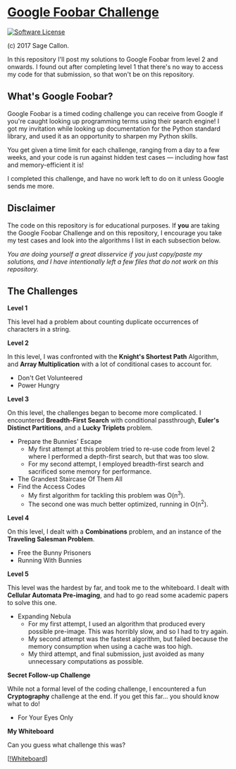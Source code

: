 # [Google Foobar Challenge](https://github.com/FoxHub/GoogleFoobar)

[![Software License](https://img.shields.io/badge/license-MIT-brightgreen.svg)](http://opensource.org/licenses/MIT)

(c) 2017 Sage Callon.

In this repository I'll post my solutions to Google Foobar from level 2
and onwards. I found out after completing level 1 that there's no way
to access my code for that submission, so that won't be on this repository.

## What's Google Foobar?

Google Foobar is a timed coding challenge you can receive from Google
if you're caught looking up programming terms using their search engine! I
got my invitation while looking up documentation for the Python standard
library, and used it as an opportunity to sharpen my Python skills.

You get given a time limit for each challenge, ranging from a day to
a few weeks, and your code is run against hidden test cases — including
how fast and memory-efficient it is!

I completed this challenge, and have no work left to do on it unless
Google sends me more.

## Disclaimer

The code on this repository is for educational purposes. If __you__ are
taking the Google Foobar Challenge and on this repository, I encourage
you take my test cases and look into the algorithms I list in each
subsection below.

_You are doing yourself a great disservice if you just copy/paste my
solutions, and I have intentionally left a few files that do not work
on this repository._

## The Challenges



__Level 1__

This level had a problem about counting duplicate occurrences of
characters in a string.

__Level 2__

In this level, I was confronted with the __Knight's Shortest Path__
Algorithm, and __Array Multiplication__ with a lot of conditional cases to
account for.

* Don't Get Volunteered
* Power Hungry

__Level 3__

On this level, the challenges began to become more complicated. I encountered
__Breadth-First Search__ with conditional passthrough, __Euler's Distinct
Partitions__, and a __Lucky Triplets__ problem.

* Prepare the Bunnies' Escape
    * My first attempt at this problem tried to re-use code from level 2
      where I performed a depth-first search, but that was too slow.
    * For my second attempt, I employed breadth-first search and sacrificed
      some memory for performance.
* The Grandest Staircase Of Them All
* Find the Access Codes
    * My first algorithm for tackling this problem was O(n<sup>3</sup>).
    * The second one was much better optimized, running in O(n<sup>2</sup>).

__Level 4__

On this level, I dealt with a __Combinations__ problem, and an instance of
the __Traveling Salesman Problem__.

* Free the Bunny Prisoners
* Running With Bunnies

__Level 5__

This level was the hardest by far, and took me to the whiteboard. I dealt
with __Cellular Automata Pre-imaging__, and had to go read some academic
papers to solve this one.

* Expanding Nebula
    * For my first attempt, I used an algorithm that produced every possible
      pre-image. This was horribly slow, and so I had to try again.
    * My second attempt was the fastest algorithm, but failed because
      the memory consumption when using a cache was too high.
    * My third attempt, and final submission, just avoided as many
      unnecessary computations as possible.

__Secret Follow-up Challenge__

While not a formal level of the coding challenge, I encountered a fun
__Cryptography__ challenge at the end. If you get this far... you should know
what to do!

* For Your Eyes Only

__My Whiteboard__

Can you guess what challenge this was?

[[!Whiteboard](https://user-images.githubusercontent.com/5873865/29346666-b3b8fb68-81fb-11e7-87de-269c5fae0e4d.jpg)]
